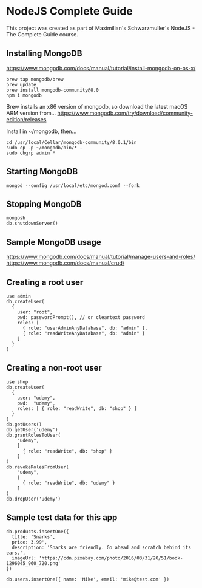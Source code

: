 # NodeJS Complete Guide

This project was created as part of Maximilian's Schwarzmuller's NodeJS - The Complete Guide course.

## Installing MongoDB

https://www.mongodb.com/docs/manual/tutorial/install-mongodb-on-os-x/

```
brew tap mongodb/brew
brew update
brew install mongodb-community@8.0
npm i mongodb
```

Brew installs an x86 version of mongodb, so download the latest macOS ARM version from...
https://www.mongodb.com/try/download/community-edition/releases

Install in ~/mongodb, then...

```
cd /usr/local/Cellar/mongodb-community/8.0.1/bin
sudo cp -p ~/mongodb/bin/* .
sudo chgrp admin *
```

## Starting MongoDB

```
mongod --config /usr/local/etc/mongod.conf --fork
```

## Stopping MongoDB

```
mongosh
db.shutdownServer()
```

## Sample MongoDB usage

https://www.mongodb.com/docs/manual/tutorial/manage-users-and-roles/
https://www.mongodb.com/docs/manual/crud/

## Creating a root user

```
use admin
db.createUser(
  {
    user: "root",
    pwd: passwordPrompt(), // or cleartext password
    roles: [
      { role: "userAdminAnyDatabase", db: "admin" },
      { role: "readWriteAnyDatabase", db: "admin" }
    ]
  }
)
```

## Creating a non-root user

```
use shop
db.createUser(
  {
    user: "udemy",
    pwd:  "udemy",
    roles: [ { role: "readWrite", db: "shop" } ]
  }
)
db.getUsers()
db.getUser('udemy')
db.grantRolesToUser(
    "udemy",
    [
      { role: "readWrite", db: "shop" }
    ]
)
db.revokeRolesFromUser(
    "udemy",
    [
      { role: "readWrite", db: "udemy" }
    ]
)
db.dropUser('udemy')
```

## Sample test data for this app

```
db.products.insertOne({
  title: 'Snarks',
  price: 3.99',
  description: 'Snarks are friendly. Go ahead and scratch behind its ears.',
  imageUrl: 'https://cdn.pixabay.com/photo/2016/03/31/20/51/book-1296045_960_720.png'
})

db.users.insertOne({ name: 'Mike', email: 'mike@test.com' })
```
